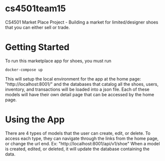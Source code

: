 # cs4501team15
CS4501 Market Place Project - Building a market for limited/designer shoes that you can either sell or trade.

# Getting Started
To run this marketplace app for shoes, you must run
```
docker-compose up
```

This will setup the local environment for the app at the home page: "http://localhost:8001/" and the databases that catalog all the shoes, users, inventory, and transactions will be loaded into a json file. Each of these models will have their own detail page that can be accessed by the home page.

# Using the App
There are 4 types of models that the user can create, edit, or delete. To access each type, they can navigate through the links from the home page, or change the url end. Ex: "http://localhost:8001/api/v1/shoe" When a model is created, edited, or deleted, it will update the database containing the data.
